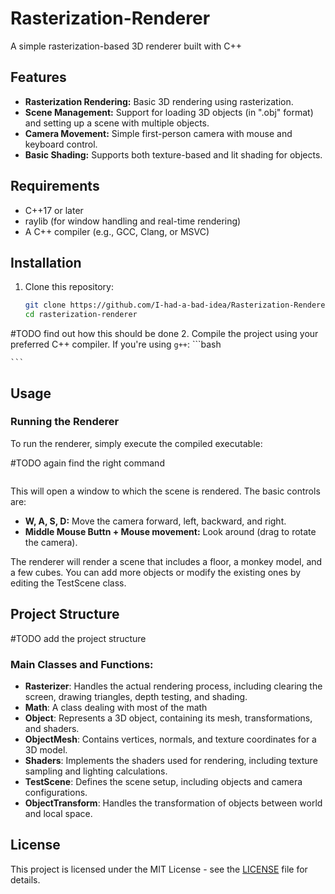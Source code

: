 # Rasterization-Renderer

A simple rasterization-based 3D renderer built with C++

## Features

- **Rasterization Rendering:** Basic 3D rendering using rasterization.
- **Scene Management:** Support for loading 3D objects (in ".obj" format) and setting up a scene with multiple objects.
- **Camera Movement:** Simple first-person camera with mouse and keyboard control.
- **Basic Shading:** Supports both texture-based and lit shading for objects.

## Requirements

- C++17 or later
- raylib (for window handling and real-time rendering)
- A C++ compiler (e.g., GCC, Clang, or MSVC)

## Installation

1. Clone this repository:
    ```bash
    git clone https://github.com/I-had-a-bad-idea/Rasterization-Renderer.git
    cd rasterization-renderer
    ```

#TODO find out how this should be done
2. Compile the project using your preferred C++ compiler. If you're using `g++`:
    ```bash
    
    ```

## Usage

### Running the Renderer

To run the renderer, simply execute the compiled executable:

#TODO again find the right command
```bash

```

This will open a window to which the scene is rendered. The basic controls are:

- **W, A, S, D:** Move the camera forward, left, backward, and right.
- **Middle Mouse Buttn + Mouse movement:** Look around (drag to rotate the camera).


The renderer will render a scene that includes a floor, a monkey model, and a few cubes. You can add more objects or modify the existing ones by editing the TestScene class.


## Project Structure
#TODO add the project structure

### Main Classes and Functions:

- **Rasterizer**: Handles the actual rendering process, including clearing the screen, drawing triangles, depth testing, and shading.
- **Math**: A class dealing with most of the math
- **Object**: Represents a 3D object, containing its mesh, transformations, and shaders.
- **ObjectMesh**: Contains vertices, normals, and texture coordinates for a 3D model.
- **Shaders**: Implements the shaders used for rendering, including texture sampling and lighting calculations.
- **TestScene**: Defines the scene setup, including objects and camera configurations.
- **ObjectTransform**: Handles the transformation of objects between world and local space.

## License

This project is licensed under the MIT License - see the [LICENSE](LICENSE) file for details.

